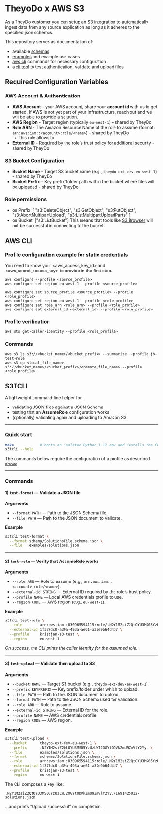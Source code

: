# TheyoDo x AWS S3

As a TheyDo customer you can setup an S3 integration
to automatically ingest data from any source application 
as long as it adheres to the specified json schemas.

This repository serves as documentation of:
- available [schemas](schemas/)
- [examples](examples/) and example use cases
- [aws cli](#aws-cli) commands for necessary configuration
- a [cli tool](#s3tcli) to test authentication, validate and upload files

## Required Configuration Variables

### AWS Account & Authentication
- **AWS Account** - your AWS account, share your **account id** with us to get started. If AWS is not yet part of your infrastructure, reach out and we will be able to provide a solution.
- **AWS Region** - Target region (typically `eu-west-1`) - shared by TheyDo
- **Role ARN** - The Amazon Resource Name of the role to assume (format: `arn:aws:iam::<account>:role/<name>`) - shared by TheyDo
  - this role allows to 
- **External ID** - Required by the role's trust policy for additional security - shared by TheyDo

### S3 Bucket Configuration
- **Bucket Name** - Target S3 bucket name (e.g., `theydo-ext-dev-eu-west-1`) - shared by TheyDo
- **Bucket Prefix** - Key prefix/folder path within the bucket where files will be uploaded - shared by TheyDo

### Role permissions
- on Prefix: [ "s3:DeleteObject", "s3:GetObject", "s3:PutObject", "s3:AbortMultipartUpload", "s3:ListMultipartUploadParts" ]
- on Bucket: ["s3:ListBucket"]
This means that tools like [S3 Browser](https://s3browser.com/) will not be successful in connecting to the bucket.

## AWS CLI

### Profile configuration example for static credentials
You need to know your <aws_access_key_id> and <aws_secret_access_key> to provide in the first step.

```
aws configure --profile <source_profile>
aws configure set region eu-west-1 --profile <source_profile>

aws configure set source_profile <source_profile> --profile <role_profile>
aws configure set region eu-west-1 --profile <role_profile>
aws configure set role_arn <role_arn> --profile <role_profile>
aws configure set external_id <external_id> --profile <role_profile>
```

### Profile verification
```
aws sts get-caller-identity --profile <role_profile>
```

### Commands
```
aws s3 ls s3://<bucket_name>/<bucket_prefix> --summarize --profile jb-test-role
aws s3 cp <local_file_name> s3://<bucket_name>/<bucket_prefix>/<remote_file_name> --profile <role_profile>
```

## S3TCLI

A lightweight command‑line helper for:

- validating JSON files against a JSON Schema
- testing that an **AssumeRole** configuration works
- (optionally) validating again and uploading to Amazon S3

---

### Quick start

```bash
make            # boots an isolated Python 3.12 env and installs the CLI
s3tcli --help
```

The commands below require the configuration of a profile as described [above](#profile-configuration).

---

### Commands

#### 1) `test-format` — Validate a JSON file

**Arguments**

- `--format PATH` — Path to the JSON Schema file.
- `--file PATH` — Path to the JSON document to validate.

**Example**

```bash
s3tcli test-format \
  --format schema/SolutionsFile.schema.json \
  --file   examples/solutions.json
```

---

#### 2) `test-role` — Verify that AssumeRole works

**Arguments**

- `--role ARN` — Role to assume (e.g., `arn:aws:iam::<account>:role/<name>`).
- `--external-id STRING` — External ID required by the role’s trust policy.
- `--profile NAME` — Local AWS credentials profile to use.
- `--region CODE` — AWS region (e.g., `eu-west-1`).

**Example**

```bash
s3tcli test-role \
  --role        arn:aws:iam::830965594115:role/.N2Y1M2siZ2QtOYU3MS05YzUzLWI2OGYtODVkZmU9ZmVlY2Yy. \
  --external-id 1f377dc0-a39a-493a-ae61-a32e9b64d4d7 \
  --profile     kristjan-s3-test \
  --region      eu-west-1
```

_On success, the CLI prints the caller identity for the assumed role._

---

#### 3) `test-upload` — Validate then upload to S3

**Arguments**

- `--bucket NAME` — Target S3 bucket (e.g., `theydo-ext-dev-eu-west-1`).
- `--prefix KEYPREFIX` — Key prefix/folder under which to upload.
- `--file PATH` — Path to the JSON document to upload.
- `--format PATH` — Path to the JSON Schema used for validation.
- `--role ARN` — Role to assume.
- `--external-id STRING` — External ID for the role.
- `--profile NAME` — AWS credentials profile.
- `--region CODE` — AWS region.

**Example**

```bash
s3tcli test-upload \
  --bucket      theydo-ext-dev-eu-west-1 \
  --prefix      .N2Y1M2siZ2QtOYU3MS05YzUzLWI2OGYtODVkZmU9ZmVlY2Yy. \
  --file        examples/solutions.json \
  --format      schemas/SolutionsFile.schema.json \
  --role        arn:aws:iam::830965594115:role/.N2Y1M2siZ2QtOYU3MS05YzUzLWI2OGYtODVkZmU9ZmVlY2Yy. \
  --external-id 1f377dc0-a39a-493a-ae61-a32e9b64d4d7 \
  --profile     kristjan-s3-test \
  --region      eu-west-1
```

The CLI composes a key like:

```
.N2Y1M2siZ2QtOYU3MS05YzUzLWI2OGYtODVkZmU9ZmVlY2Yy./1691425012-solutions.json
```

…and prints “Upload successful” on completion.
